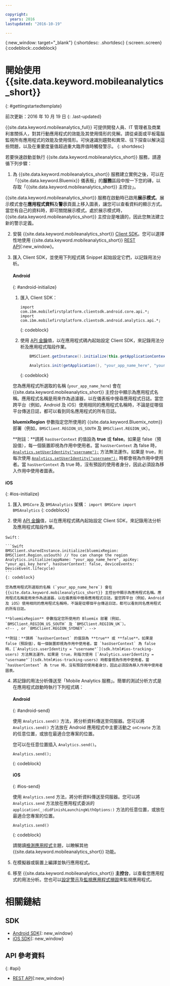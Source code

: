 ```yaml
---

copyright:
  years: 2016
lastupdated: "2016-10-19"

---
```

{:new_window: target="_blank"}
{:shortdesc: .shortdesc}
{:screen:.screen}
{:codeblock:.codeblock}

# 開始使用 {{site.data.keyword.mobileanalytics_short}}
{: #gettingstartedtemplate}


前次更新：2016 年 10 月 19 日
{: .last-updated}

{{site.data.keyword.mobileanalytics_full}} 可提供開發人員、IT 管理者及商業利害關係人，對其行動應用程式的效能及其使用情形的見解。請從桌面或平板電腦監視所有應用程式的效能及使用情形。可快速識別趨勢和異常、往下探查以解決這些問題，以及在重要度量值超過重大臨界值時觸發警示。
{: shortdesc}

若要快速啟動並執行 {{site.data.keyword.mobileanalytics_short}} 服務，請遵循下列步驟：

1. 為 {{site.data.keyword.mobileanalytics_short}} 服務建立實例<!--[create an instance](https://console.{DomainName}/docs/services/reqnsi.html#req_instance)-->之後，可以在「{{site.data.keyword.Bluemix}} 儀表板」的**服務**區段中按一下您的磚，以存取「{{site.data.keyword.mobileanalytics_short}} 主控台」。

 {{site.data.keyword.mobileanalytics_short}} 服務在啟動時已啟用**展示模式**。展示模式會在**應用程式資料**及**警示**頁面上移入圖表，讓您可以查看資料的顯示方式。當您有自己的資料時，即可關閉展示模式。處於展示模式時，{{site.data.keyword.mobileanalytics_short}} 主控台是唯讀的，因此您無法建立新的警示定義。

2. 安裝 {{site.data.keyword.mobileanalytics_short}} [Client SDK](install-client-sdk.html)。您可以選擇性地使用 {{site.data.keyword.mobileanalytics_short}} [REST API](https://mobile-analytics-dashboard.{DomainName}/analytics-service/){:new_window}。

3. 匯入 Client SDK，並使用下列程式碼 Snippet 起始設定它們，以記錄用法分析。

	#### Android
	{: #android-initialize}
	1. 匯入 Client SDK：

		```
		import com.ibm.mobilefirstplatform.clientsdk.android.core.api.*;
		import com.ibm.mobilefirstplatform.clientsdk.android.analytics.api.*;
		```
		{: codeblock}
		
	2. 使用 [API 金鑰](sdk.html#analytics-clientkey)值，以在應用程式碼內起始設定 Client SDK，來記錄用法分析及應用程式階段作業。

		```Java
			BMSClient.getInstance().initialize(this.getApplicationContext(), BMSClient.REGION_US_SOUTH); // You can change the region
			
			Analytics.init(getApplication(), "your_app_name_here", "your_api_key_here", hasUserContext, Analytics.DeviceEvent.LIFECYCLE);
		```
		{: codeblock}
		
    您為應用程式所選取的名稱 (`your_app_name_here`) 會在 {{site.data.keyword.mobileanalytics_short}} 主控台中顯示為應用程式名稱。應用程式名稱是用來作為過濾器，以在儀表板中搜尋應用程式日誌。當您跨平台（例如，Android 及 iOS）使用相同的應用程式名稱時，不論是從哪個平台傳送日誌，都可以看到同名應用程式的所有日誌。
    
    **bluemixRegion** 參數指定您所使用的 {{site.data.keyword.Bluemix_notm}} 部署（例如，`BMSClient.REGION_US_SOUTH` 及 `BMSClient.REGION_UK`）。 
    <!-- , or `BMSClient.REGION_SYDNEY`.-->
    
    **附註：**請將 `hasUserContext` 的值設為 **true** 或 **false**。如果是 false（預設值），每一個裝置即視為作用中使用者。當 `hasUserContext` 為 false 時，[`Analytics.setUserIdentity("username");`](sdk.html#android-tracking-users) 方法無法運作。如果是 true，則每次使用 [`Analytics.setUserIdentity("username");`](sdk.html#android-tracking-users) 時都會視為作用中使用者。當 `hasUserContext` 為 true 時，沒有預設的使用者身分，因此必須設為移入作用中使用者圖表。

  #### iOS
  {: #ios-initialize}
  
  1. 匯入 `BMSCore` 及 `BMSAnalytics` 架構：
	```
	    import BMSCore
    import BMSAnalytics
    ```
	{: codeblock}
    
  2. 使用 [API 金鑰](sdk.html#analytics-clientkey)值，以在應用程式碼內起始設定 Client SDK，來記錄用法分析及應用程式階段作業。
 
	Swift：
	
	```Swift
	BMSClient.sharedInstance.initialize(bluemixRegion: BMSClient.Region.usSouth) // You can change the region
	Analytics.initialize(appName: "your_app_name_here", apiKey: "your_api_key_here", hasUserContext: false, deviceEvents: DeviceEvent.lifecycle)	
	```
	{: codeblock}
		
	您為應用程式所選取的名稱 (`your_app_name_here`) 會在 {{site.data.keyword.mobileanalytics_short}} 主控台中顯示為應用程式名稱。應用程式名稱是用來作為過濾器，以在儀表板中搜尋應用程式日誌。當您跨平台（例如，Android 及 iOS）使用相同的應用程式名稱時，不論是從哪個平台傳送日誌，都可以看到同名應用程式的所有日誌。
	
	**bluemixRegion** 參數指定您所使用的 Bluemix 部署（例如，`BMSClient.REGION_US_SOUTH` 及 `BMSClient.REGION_UK`）。
	<!-- , or `BMSClient.REGION_SYDNEY`. -->
	
	**附註：**請將 `hasUserContext` 的值設為 **true** 或 **false**。如果是 false（預設值），每一個裝置即視為作用中使用者。當 `hasUserContext` 為 false 時，[`Analytics.userIdentity = "username"`](sdk.html#ios-tracking-users) 方法無法運作。如果是 true，則每次使用 [`Analytics.userIdentity = "username"`](sdk.html#ios-tracking-users) 時都會視為作用中使用者。當 `hasUserContext` 為 true 時，沒有預設的使用者身分，因此必須設為移入作用中使用者圖表。

4. 將記錄的用法分析傳送至「Mobile Analytics 服務」。簡單的測試分析方式是在應用程式啟動時執行下列程式碼：

	#### Android
	{: #android-send}

	使用 `Analytics.send()` 方法，將分析資料傳送至伺服器。您可以將 `Analytics.send()` 方法放在 Android 應用程式中主要活動之 `onCreate` 方法的任意位置，或放在最適合您專案的位置。 
	
	您可以在任意位置插入 `Analytics.send()`。

	```
	Analytics.send();
	```
	{: codeblock}

	#### iOS
	{: #ios-send}

	使用 `Analytics.send` 方法，將分析資料傳送至伺服器。您可以將 `Analytics.send` 方法放在應用程式委派的 `application(_:didFinishLaunchingWithOptions:)` 方法的任意位置，或放在最適合您專案的位置。 

	```
	Analytics.send()
	```
	{: codeblock}

	請閱讀[檢測應用程式](sdk.html)主題，以瞭解其他 {{site.data.keyword.mobileanalytics_short}} 功能。
5. 在模擬器或裝置上編譯並執行應用程式。

6. 移至 {{site.data.keyword.mobileanalytics_short}} **主控台**，以查看您應用程式的用法分析。您也可以<!--[creating custom charts](app-monitoring.html#custom-charts),-->[設定警示](app-monitoring.html#alerts)及[監視應用程式損毀](app-monitoring.html#monitor-app-crash)來監視應用程式。


# 相關鏈結

## SDK
* [Android SDK](https://github.com/ibm-bluemix-mobile-services/bms-clientsdk-android-analytics){: new_window}  
* [iOS SDK](https://github.com/ibm-bluemix-mobile-services/bms-clientsdk-swift-analytics){: new_window}

## API 參考資料
{: #api}
* [REST API](https://mobile-analytics-dashboard.{DomainName}/analytics-service/){:new_window}
